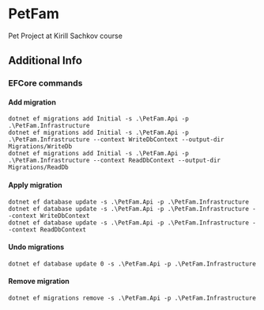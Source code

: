 # PetFam

Pet Project at Kirill Sachkov course

## Additional Info

### EFCore commands

#### Add migration

```
dotnet ef migrations add Initial -s .\PetFam.Api -p .\PetFam.Infrastructure
dotnet ef migrations add Initial -s .\PetFam.Api -p .\PetFam.Infrastructure --context WriteDbContext --output-dir Migrations/WriteDb
dotnet ef migrations add Initial -s .\PetFam.Api -p .\PetFam.Infrastructure --context ReadDbContext --output-dir Migrations/ReadDb
```

#### Apply migration

```
dotnet ef database update -s .\PetFam.Api -p .\PetFam.Infrastructure
dotnet ef database update -s .\PetFam.Api -p .\PetFam.Infrastructure --context WriteDbContext
dotnet ef database update -s .\PetFam.Api -p .\PetFam.Infrastructure --context ReadDbContext
```

#### Undo migrations

```
dotnet ef database update 0 -s .\PetFam.Api -p .\PetFam.Infrastructure
```

#### Remove migration

```
dotnet ef migrations remove -s .\PetFam.Api -p .\PetFam.Infrastructure
```
